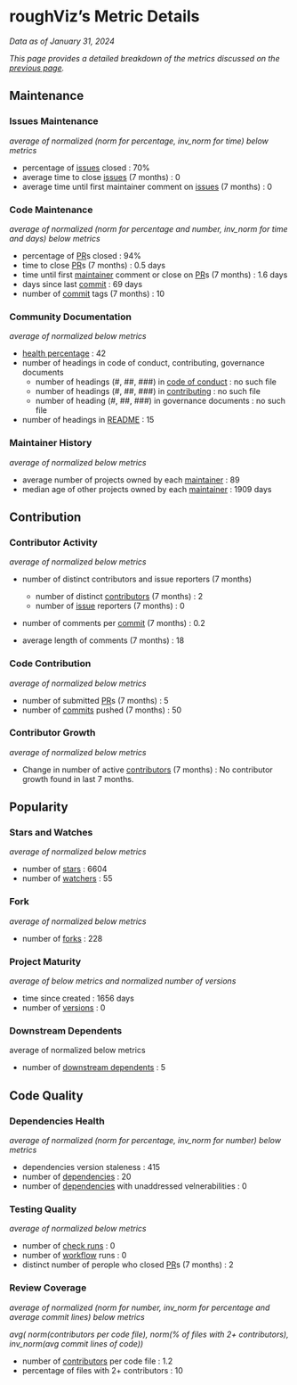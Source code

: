 # roughViz’s Metric Details

*Data as of January 31, 2024*

*This page provides a detailed breakdown of the metrics discussed on the [previous page](https://github.com/Elijahzyp/roughViz_TrustLabel/tree/branch_mcpc).*

## Maintenance

### Issues Maintenance

*average of normalized (norm for percentage, inv_norm for time) below metrics*

- percentage of [issues](https://github.com/jwilber/roughViz/issues) closed : 70%
- average time to close [issues](https://github.com/jwilber/roughViz/issues) (7 months) : 0
- average time until first maintainer comment on [issues](https://github.com/jwilber/roughViz/issues) (7 months) : 0

### Code Maintenance

*average of normalized (norm for percentage and number, inv_norm for time and days) below metrics*

- percentage of [PR](https://github.com/jwilber/roughViz/pulls)s closed : 94%
- time to close [PR](https://github.com/jwilber/roughViz/pulls)s (7 months) : 0.5 days
- time until first [maintainer](https://opensource.guide/how-to-contribute/#anatomy-of-an-open-source-project) comment or close on [PR](https://github.com/jwilber/roughViz/pulls)s (7 months) : 1.6 days
- days since last [commit](https://github.com/jwilber/roughViz/commits/master/) : 69 days
- number of [commit](https://github.com/jwilber/roughViz/commits/master/) tags (7 months) : 10

### Community Documentation

*average of normalized below metrics*

- [health percentage](https://docs.github.com/en/communities/setting-up-your-project-for-healthy-contributions/creating-a-default-community-health-file) : 42
- number of headings in code of conduct, contributing, governance documents
  - number of headings (#, ##, ###) in [code of conduct](https://docs.github.com/en/communities/setting-up-your-project-for-healthy-contributions/adding-a-code-of-conduct-to-your-project) : no such file
  - number of headings (#, ##, ###) in [contributing](https://docs.github.com/en/communities/setting-up-your-project-for-healthy-contributions/setting-guidelines-for-repository-contributors) : no such file
  - number of heading (#, ##, ###) in governance documents : no such file
- number of headings in [README](https://github.com/jwilber/roughViz/blob/master/README.md) : 15

### Maintainer History

*average of normalized below metrics*

- average number of projects owned by each [maintainer](https://opensource.guide/how-to-contribute/#anatomy-of-an-open-source-project) : 89
- median age of other projects owned by each [maintainer](https://opensource.guide/how-to-contribute/#anatomy-of-an-open-source-project) : 1909 days



## Contribution

### Contributor Activity

*average of normalized below metrics*

- number of distinct contributors and issue reporters (7 months) 

  - number of distinct [contributors](https://github.com/jwilber/roughViz/graphs/contributors) (7 months) : 2
  - number of [issue](https://github.com/jwilber/roughViz/issues) reporters (7 months) : 0

- number of comments per [commit](https://github.com/jwilber/roughViz/commits/master/) (7 months) : 0.2
- average length of comments (7 months) : 18

### Code Contribution

*average of normalized below metrics*

- number of submitted [PR](https://github.com/jwilber/roughViz/pulls)s (7 months) : 5
- number of [commits](https://github.com/jwilber/roughViz/commits/master/) pushed (7 months) : 50

### Contributor Growth

*average of normalized below metrics*

- Change in number of active [contributors](https://github.com/jwilber/roughViz/graphs/contributors) (7 months) : No contributor growth found in last 7 months.

## Popularity

### Stars and Watches

*average of normalized below metrics*

- number of [stars](https://github.com/jwilber/roughViz/stargazers) : 6604
- number of [watchers](https://github.com/jwilber/roughViz/watchers) : 55

### Fork

*average of normalized below metrics*

- number of [forks](https://github.com/jwilber/roughViz/forks) : 228

### Project Maturity

*average of below metrics and normalized number of versions*

- time since created : 1656 days
- number of [versions](https://github.com/jwilber/roughViz/releases) : 0

### Downstream Dependents

average of normalized below metrics

- number of [downstream dependents](https://github.com/jwilber/roughViz/network/dependents) : 5


## Code Quality

### Dependencies Health

*average of normalized (norm for percentage, inv_norm for number) below metrics*

- dependencies version staleness : 415
- number of  [dependencies](https://github.com/jwilber/roughViz/network/dependencies) : 20
- number of [dependencies](https://github.com/jwilber/roughViz/network/dependencies) with unaddressed velnerabilities : 0

### Testing Quality

*average of normalized below metrics*

- number of [check runs](https://docs.github.com/en/rest/guides/using-the-rest-api-to-interact-with-checks?apiVersion=2022-11-28) : 0
- number of [workflow](https://docs.github.com/en/actions/using-workflows/about-workflows) runs : 0
- distinct number of perople who closed [PR](https://docs.github.com/en/pull-requests/collaborating-with-pull-requests/proposing-changes-to-your-work-with-pull-requests/about-pull-requests)s (7 months) : 2

### Review Coverage

*average of normalized (norm for number, inv_norm for percentage and average commit lines) below metrics*

*avg( norm(contributors per code file), norm(% of files with 2+ contributors), inv_norm(avg commit lines of code))*

- number of [contributors](https://github.com/jwilber/roughViz/graphs/contributorst) per code file : 1.2
- percentage of files with 2+ contributors : 10

